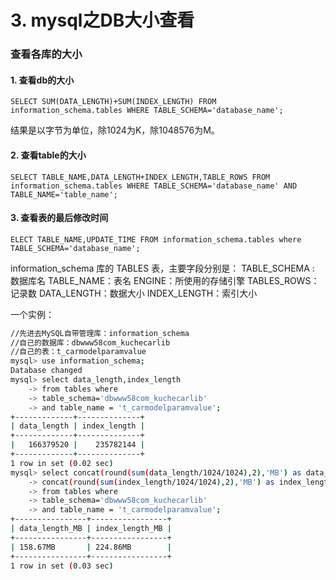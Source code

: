 # 3. mysql之DB大小查看

### 查看各库的大小

#### 1. 查看db的大小
`SELECT SUM(DATA_LENGTH)+SUM(INDEX_LENGTH) FROM information_schema.tables WHERE TABLE_SCHEMA='database_name';`

结果是以字节为单位，除1024为K，除1048576为M。


#### 2. 查看table的大小
`SELECT TABLE_NAME,DATA_LENGTH+INDEX_LENGTH,TABLE_ROWS FROM information_schema.tables WHERE TABLE_SCHEMA='database_name' AND TABLE_NAME='table_name';`

#### 3. 查看表的最后修改时间
`ELECT TABLE_NAME,UPDATE_TIME FROM information_schema.tables where TABLE_SCHEMA='database_name';`

information_schema 库的 TABLES 表，主要字段分别是：
TABLE_SCHEMA : 数据库名
TABLE_NAME：表名
ENGINE：所使用的存储引擎
TABLES_ROWS：记录数
DATA_LENGTH：数据大小
INDEX_LENGTH：索引大小

一个实例：
```bash
//先进去MySQL自带管理库：information_schema 
//自己的数据库：dbwww58com_kuchecarlib 
//自己的表：t_carmodelparamvalue
mysql> use information_schema;
Database changed
mysql> select data_length,index_length
    -> from tables where
    -> table_schema='dbwww58com_kuchecarlib'
    -> and table_name = 't_carmodelparamvalue';
+-------------+--------------+
| data_length | index_length |
+-------------+--------------+
|   166379520 |    235782144 |
+-------------+--------------+
1 row in set (0.02 sec)
mysql> select concat(round(sum(data_length/1024/1024),2),'MB') as data_length_MB,
    -> concat(round(sum(index_length/1024/1024),2),'MB') as index_length_MB
    -> from tables where
    -> table_schema='dbwww58com_kuchecarlib'
    -> and table_name = 't_carmodelparamvalue';
+----------------+-----------------+
| data_length_MB | index_length_MB |
+----------------+-----------------+
| 158.67MB       | 224.86MB        |
+----------------+-----------------+
1 row in set (0.03 sec)
```